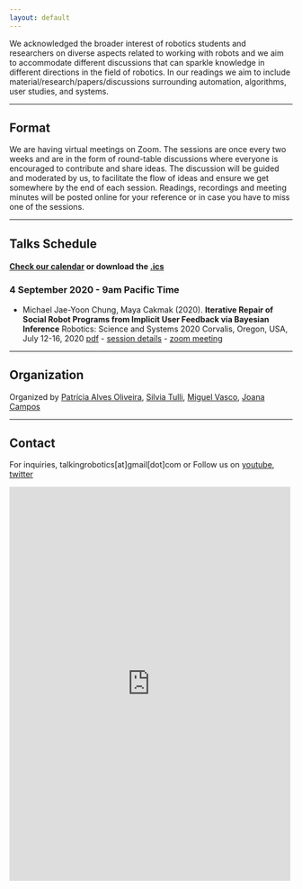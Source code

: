 ```yaml
---
layout: default
---
```


We acknowledged the broader interest of robotics students and researchers on diverse aspects related to working with robots and we aim to accommodate different discussions that can sparkle knowledge in different directions in the field of robotics. In our readings we aim to include material/research/papers/discussions surrounding automation, algorithms, user studies, and systems. 

---

## Format
We are having virtual meetings on Zoom. The sessions are once every two weeks and are in the form of round-table discussions where everyone is encouraged to contribute and share ideas. The discussion will be guided and moderated by us, to facilitate the flow of ideas and ensure we get somewhere by the end of each session. Readings, recordings and meeting minutes will be posted online for your reference or in case you have to miss one of the sessions.

---

## Talks Schedule
#### [Check our calendar](https://calendar.google.com/calendar?cid=dGFsa2luZ3JvYm90aWNzQGdtYWlsLmNvbQ) or download the [.ics](assets/talkingrobotics@gmail.com.ics)

### 4 September 2020 - 9am Pacific Time
*   Michael Jae-Yoon Chung, Maya Cakmak (2020). **Iterative Repair of Social Robot Programs from Implicit User Feedback via Bayesian Inference** Robotics: Science and Systems 2020 Corvalis, Oregon, USA, July 12-16, 2020 [pdf](https://roboticsconference.org/program/papers/28/) - [session details](./another-page.html) - [zoom meeting](https://washington.zoom.us/j/95943842399) 



<!--<iframe width="560" height="315" src="https://www.youtube.com/embed/5qap5aO4i9A" frameborder="0" allow="accelerometer; autoplay; encrypted-media; gyroscope; picture-in-picture" allowfullscreen></iframe>-->
    
---

## Organization
Organized by [Patrícia Alves Oliveira](https://patricialvesoliveira.com/), [Silvia Tulli](https://silviatulli.com/), [Miguel Vasco](https://miguelsvasco.github.io/), [Joana Campos](http://www.joanacfcampos.com/)

---

## Contact
For inquiries, talkingrobotics[at]gmail[dot]com
or Follow us on [youtube](https://www.youtube.com/channel/UC-ildOqpbG04qaNXbhNYqMQ?view_as=subscriber), [twitter](https://twitter.com/talkingrobotics)
<iframe src="https://docs.google.com/forms/d/e/1FAIpQLScLvZgBNdJPySiHizLnQPhOtnB6ud8IL1FWHvrZgij6RQ19uA/viewform?embedded=true" width="500" height="700" frameborder="0" marginheight="0" marginwidth="0">Loading…</iframe>
